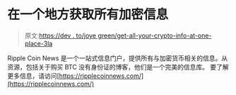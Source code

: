 # 在一个地方获取所有加密信息

> 原文:[https://dev . to/joye green/get-all-your-crypto-info-at-one-place-3la](https://dev.to/joyegreen/get-all-your-crypto-info-at-one-place-3la)

Ripple Coin News 是一个一站式信息门户，提供所有与加密货币相关的信息。从资源，包括关于购买 BTC 没有身份证的博客，他们是一个完美的信息库。
要了解更多信息，请访问[https://ripplecoinnews.com/](https://ripplecoinnews.com/)